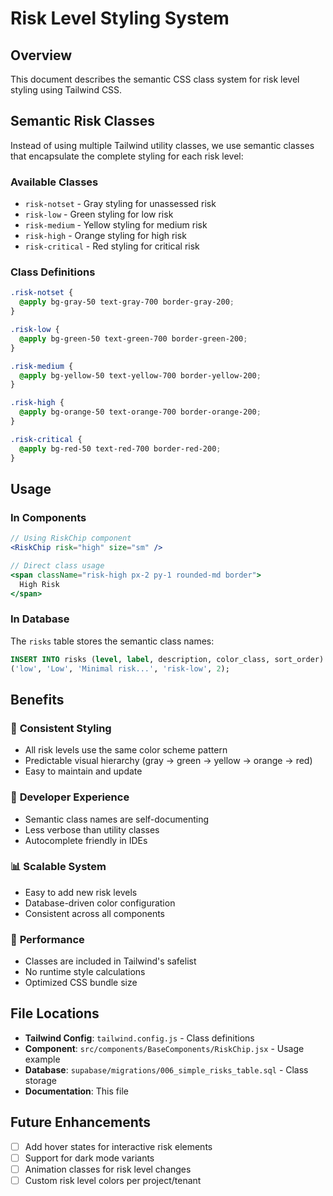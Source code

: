 # Risk Level Styling System

## Overview

This document describes the semantic CSS class system for risk level styling using Tailwind CSS.

## Semantic Risk Classes

Instead of using multiple Tailwind utility classes, we use semantic classes that encapsulate the complete styling for each risk level:

### Available Classes

- `risk-notset` - Gray styling for unassessed risk
- `risk-low` - Green styling for low risk
- `risk-medium` - Yellow styling for medium risk  
- `risk-high` - Orange styling for high risk
- `risk-critical` - Red styling for critical risk

### Class Definitions

```css
.risk-notset {
  @apply bg-gray-50 text-gray-700 border-gray-200;
}

.risk-low {
  @apply bg-green-50 text-green-700 border-green-200;
}

.risk-medium {
  @apply bg-yellow-50 text-yellow-700 border-yellow-200;
}

.risk-high {
  @apply bg-orange-50 text-orange-700 border-orange-200;
}

.risk-critical {
  @apply bg-red-50 text-red-700 border-red-200;
}
```

## Usage

### In Components

```jsx
// Using RiskChip component
<RiskChip risk="high" size="sm" />

// Direct class usage
<span className="risk-high px-2 py-1 rounded-md border">
  High Risk
</span>
```

### In Database

The `risks` table stores the semantic class names:

```sql
INSERT INTO risks (level, label, description, color_class, sort_order) VALUES 
('low', 'Low', 'Minimal risk...', 'risk-low', 2);
```

## Benefits

### 🎨 **Consistent Styling**
- All risk levels use the same color scheme pattern
- Predictable visual hierarchy (gray → green → yellow → orange → red)
- Easy to maintain and update

### 🔧 **Developer Experience**
- Semantic class names are self-documenting
- Less verbose than utility classes
- Autocomplete friendly in IDEs

### 📊 **Scalable System**
- Easy to add new risk levels
- Database-driven color configuration
- Consistent across all components

### 🚀 **Performance**
- Classes are included in Tailwind's safelist
- No runtime style calculations
- Optimized CSS bundle size

## File Locations

- **Tailwind Config**: `tailwind.config.js` - Class definitions
- **Component**: `src/components/BaseComponents/RiskChip.jsx` - Usage example
- **Database**: `supabase/migrations/006_simple_risks_table.sql` - Class storage
- **Documentation**: This file

## Future Enhancements

- [ ] Add hover states for interactive risk elements
- [ ] Support for dark mode variants
- [ ] Animation classes for risk level changes
- [ ] Custom risk level colors per project/tenant
